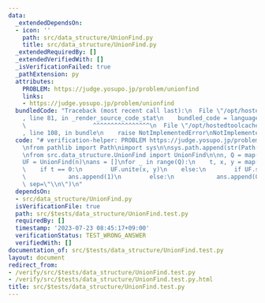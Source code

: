 ```yaml
---
data:
  _extendedDependsOn:
  - icon: ''
    path: src/data_structure/UnionFind.py
    title: src/data_structure/UnionFind.py
  _extendedRequiredBy: []
  _extendedVerifiedWith: []
  _isVerificationFailed: true
  _pathExtension: py
  attributes:
    PROBLEM: https://judge.yosupo.jp/problem/unionfind
    links:
    - https://judge.yosupo.jp/problem/unionfind
  bundledCode: "Traceback (most recent call last):\n  File \"/opt/hostedtoolcache/Python/3.11.4/x64/lib/python3.11/site-packages/onlinejudge_verify/documentation/build.py\"\
    , line 81, in _render_source_code_stat\n    bundled_code = language.bundle(\n\
    \                   ^^^^^^^^^^^^^^^^\n  File \"/opt/hostedtoolcache/Python/3.11.4/x64/lib/python3.11/site-packages/onlinejudge_verify/languages/python.py\"\
    , line 108, in bundle\n    raise NotImplementedError\nNotImplementedError\n"
  code: "# verification-helper: PROBLEM https://judge.yosupo.jp/problem/unionfind\n\
    \nfrom pathlib import Path\nimport sys\n\nsys.path.append(str(Path(__file__).resolve().parent.parent.parent.parent))\n\
    \nfrom src.data_structure.UnionFind import UnionFind\n\nn, Q = map(int, input().split())\n\
    UF = UnionFind(n)\nans = []\nfor _ in range(Q):\n    t, x, y = map(int, input().split())\n\
    \    if t == 0:\n        UF.unite(x, y)\n    else:\n        if UF.same(x, y):\n\
    \            ans.append(1)\n        else:\n            ans.append(0)\n\nprint(*ans,\
    \ sep=\"\\n\")\n"
  dependsOn:
  - src/data_structure/UnionFind.py
  isVerificationFile: true
  path: src/$tests/data_structure/UnionFind.test.py
  requiredBy: []
  timestamp: '2023-07-23 08:45:17+09:00'
  verificationStatus: TEST_WRONG_ANSWER
  verifiedWith: []
documentation_of: src/$tests/data_structure/UnionFind.test.py
layout: document
redirect_from:
- /verify/src/$tests/data_structure/UnionFind.test.py
- /verify/src/$tests/data_structure/UnionFind.test.py.html
title: src/$tests/data_structure/UnionFind.test.py
---
```

